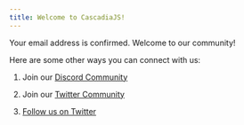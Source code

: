 ```yaml
---
title: Welcome to CascadiaJS!
---
```

Your email address is confirmed. Welcome to our community! 

Here are some other ways you can connect with us:

1. Join our [Discord Community](https://discord.gg/cascadiajs)

1. Join our [Twitter Community](https://twitter.com/i/communities/1496715959104466947)

1. [Follow us on Twitter](https://twitter.com/CascadiaJS)
